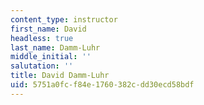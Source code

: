```yaml
---
content_type: instructor
first_name: David
headless: true
last_name: Damm-Luhr
middle_initial: ''
salutation: ''
title: David Damm-Luhr
uid: 5751a0fc-f84e-1760-382c-dd30ecd58bdf
---
```

